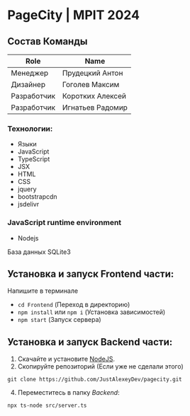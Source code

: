 # PageCity | MPIT 2024
## Состав Команды
|Role           |Name                       |
|---------------|---------------------------|
|Менеджер        |Прудецкий Антон     |
|Дизайнер  |Гоголев Максим        |
|Разработчик	| Коротких Алексей |
|Разработчик | Игнатьев Радомир |

### Технологии:
- Языки
- JavaScript
- TypeScript
- JSX
- HTML
- CSS
- jquery
- bootstrapcdn
- jsdelivr

### JavaScript runtime environment
- Nodejs

База данных
SQLite3

## Установка и запуск Frontend части:
Напишите в терминале
- `cd Frontend` (Переход в директорию)
- `npm install` или `npm i` (Установка зависимостей)
- `npm start` (Запуск сервера)
## Установка и запуск Backend части:
1. Скачайте и установите [NodeJS](https://nodejs.org/). 
2. Скопируйте репозиторий (Если уже не сделали этого)
```
git clone https://github.com/JustAlexeyDev/pagecity.git
```
4. Переместитесь в папку *Backend*:
```
npx ts-node src/server.ts
```
